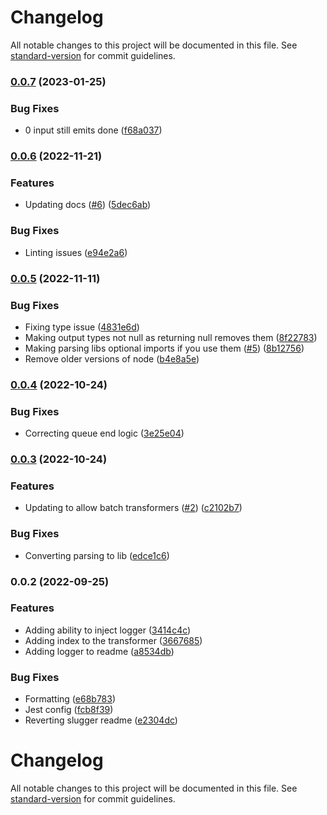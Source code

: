 # Changelog

All notable changes to this project will be documented in this file. See [standard-version](https://github.com/conventional-changelog/standard-version) for commit guidelines.

### [0.0.7](https://github.com/christopher-caldwell/etl-helper/compare/v0.0.6...v0.0.7) (2023-01-25)


### Bug Fixes

* 0 input still emits done ([f68a037](https://github.com/christopher-caldwell/etl-helper/commit/f68a037c05e65932e251c61e562c3287394a8e37))

### [0.0.6](https://github.com/christopher-caldwell/etl-helper/compare/v0.0.5...v0.0.6) (2022-11-21)


### Features

* Updating docs ([#6](https://github.com/christopher-caldwell/etl-helper/issues/6)) ([5dec6ab](https://github.com/christopher-caldwell/etl-helper/commit/5dec6abf536693024196be584d97e0fd8554e9eb))


### Bug Fixes

* Linting issues ([e94e2a6](https://github.com/christopher-caldwell/etl-helper/commit/e94e2a68d4e96649d63882c27c67d24d8291c6ec))

### [0.0.5](https://github.com/christopher-caldwell/etl-helper/compare/v0.0.4...v0.0.5) (2022-11-11)


### Bug Fixes

* Fixing type issue ([4831e6d](https://github.com/christopher-caldwell/etl-helper/commit/4831e6d519d1357ad33013a84badfd62df14e253))
* Making output types not null as returning null removes them ([8f22783](https://github.com/christopher-caldwell/etl-helper/commit/8f227836d0f3e91e81333b3b76478ae9078ec823))
* Making parsing libs optional imports if you use them ([#5](https://github.com/christopher-caldwell/etl-helper/issues/5)) ([8b12756](https://github.com/christopher-caldwell/etl-helper/commit/8b12756fddd5766a08a46bf476ea4229ab7f7309))
* Remove older versions of node ([b4e8a5e](https://github.com/christopher-caldwell/etl-helper/commit/b4e8a5ea790c78658749368d6b524ac68fab8763))

### [0.0.4](https://github.com/christopher-caldwell/etl-helper/compare/v0.0.3...v0.0.4) (2022-10-24)


### Bug Fixes

* Correcting queue end logic ([3e25e04](https://github.com/christopher-caldwell/etl-helper/commit/3e25e040ecc16f0d139cd24eb157f72778b9c209))

### [0.0.3](https://github.com/christopher-caldwell/etl-helper/compare/v0.0.2...v0.0.3) (2022-10-24)


### Features

* Updating to allow batch transformers ([#2](https://github.com/christopher-caldwell/etl-helper/issues/2)) ([c2102b7](https://github.com/christopher-caldwell/etl-helper/commit/c2102b71744dda830eebd52a1077885389591d1f))


### Bug Fixes

* Converting parsing to lib ([edce1c6](https://github.com/christopher-caldwell/etl-helper/commit/edce1c62d08f9fb116d72f51646ecd4339f88b84))

### 0.0.2 (2022-09-25)


### Features

* Adding ability to inject logger ([3414c4c](https://github.com/christopher-caldwell/etl-helper/commit/3414c4cbf47b9603b67820214ee4099dcacf205a))
* Adding index to the transformer ([3667685](https://github.com/christopher-caldwell/etl-helper/commit/3667685dd3825200b85a5d7a1ca731dfeebdc7b7))
* Adding logger to readme ([a8534db](https://github.com/christopher-caldwell/etl-helper/commit/a8534dbe6354b87465701c0ba5041fa607649d01))


### Bug Fixes

* Formatting ([e68b783](https://github.com/christopher-caldwell/etl-helper/commit/e68b783693b95f3e5ac3aebd4c75fa6b4e8680f6))
* Jest config ([fcb8f39](https://github.com/christopher-caldwell/etl-helper/commit/fcb8f39a6590a1a83619fc6e14f92c7ddb9f83cb))
* Reverting slugger readme ([e2304dc](https://github.com/christopher-caldwell/etl-helper/commit/e2304dc44e8ad105c683132311f53aa0dc2778e5))

# Changelog

All notable changes to this project will be documented in this file. See [standard-version](https://github.com/conventional-changelog/standard-version) for commit guidelines.
